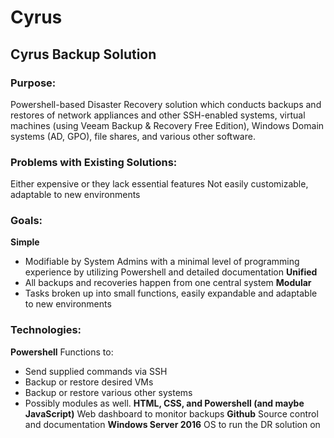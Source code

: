 # Cyrus
## Cyrus Backup Solution

### Purpose: 
Powershell-based Disaster Recovery solution which conducts backups and restores of network appliances and other SSH-enabled systems, virtual machines (using Veeam Backup & Recovery Free Edition), Windows Domain systems (AD, GPO), file shares, and various other software.

### Problems with Existing Solutions:
Either expensive or they lack essential features
Not easily customizable, adaptable to new environments

### Goals:
**Simple** 
* Modifiable by System Admins with a minimal level of programming experience by utilizing Powershell and detailed documentation
**Unified** 
* All backups and recoveries happen from one central system
**Modular**
* Tasks broken up into small functions, easily expandable and adaptable to new environments

### Technologies: 
**Powershell**
Functions to:
* Send supplied commands via SSH
* Backup or restore desired VMs
* Backup or restore various other systems
* Possibly modules as well.
**HTML, CSS, and Powershell (and maybe JavaScript)**
Web dashboard to monitor backups
**Github**
Source control and documentation
**Windows Server 2016**
OS to run the DR solution on


